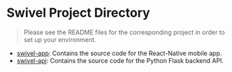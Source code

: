 # Swivel Project Directory

> Please see the README files for the corresponding project in order to set up your environment.

- [swivel-app](./swivel-app): Contains the source code for the React-Native mobile app.
- [swivel-api](./swivel-api): Contains the source code for the Python Flask backend API.
